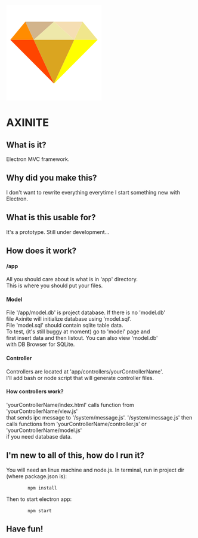 ![AXINITE](axinite.svg)

# AXINITE

## What is it?

Electron MVC framework.

## Why did you make this?

I don't want to rewrite everything everytime I start something new with Electron.


## What is this usable for?

It's a prototype. Still under development...

## How does it work?

#### /app
All you should care about is what is in 'app' directory.  
This is where you should put your files.

#### Model

File '/app/model.db' is project database. If there is no 'model.db'  
file Axinite will initialize database using 'model.sql'.  
File 'model.sql' should contain sqlite table data.    
To test, (it's still buggy at moment) go to 'model' page and    
first insert data and then listout. You can also view 'model.db'    
with DB Browser for SQLite.


#### Controller

Controllers are located at 'app/controllers/yourControllerName'.  
I'll add bash or node script that will generate controller files.
 
#### How controllers work?

'yourControllerName/index.html' calls function from 'yourControllerName/view.js'    
that sends ipc message to '/system/message.js'. '/system/message.js' then    
calls functions from 'yourControllerName/controller.js' or 'yourControllerName/model.js'   
if you need database data.


## I'm new to all of this, how do I run it?

You will need an linux machine and node.js. In terminal, run in project dir (where package.json is):

            npm install
            
Then to start electron app:

            npm start

## Have fun!
